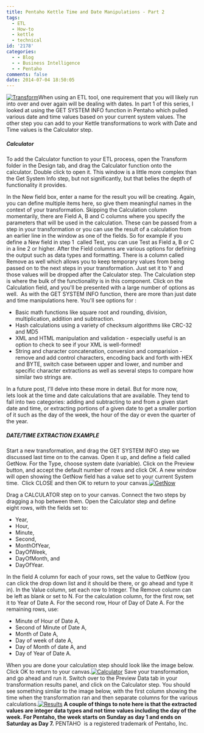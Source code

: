 ```yaml
---
title: Pentaho Kettle Time and Date Manipulations - Part 2
tags:
  - ETL
  - How-to
  - kettle
  - technical
id: '2178'
categories:
  - - Blog
  - - Business Intelligence
  - - Pentaho
comments: false
date: 2014-07-04 18:50:05
---
```


[![Transform](http://edpflager.com/wp-content/uploads/2014/07/Transform-300x127.png)](http://edpflager.com/wp-content/uploads/2014/07/Transform.png)When using an ETL tool, one requirement that you will likely run into over and over again will be dealing with dates. In part 1 of this series, I looked at using the GET SYSTEM INFO function in Pentaho which pulled various date and time values based on your current system values. The other step you can add to your Kettle transformations to work with Date and Time values is the Calculator step.

##### Calculator

To add the Calculator function to your ETL process, open the Transform folder in the Design tab, and drag the Calculator function onto the calculator. Double click to open it. This window is a little more complex than the Get System Info step, but not significantly, but that belies the depth of functionality it provides.
<!-- more -->
In the New field box, enter a name for the result you will be creating. Again, you can define multiple items here, so give them meaningful names in the context of your transformation. Skipping the Calculation column momentarily, there are Field A, B and C columns where you specify the parameters that will be used in the calculation. These can be passed from a step in your transformation or you can use the result of a calculation from an earlier line in the window as one of the fields. So for example if you define a New field in step 1  called Test, you can use Test as Field a, B or C in a line 2 or higher. After the Field columns are various options for defining the output such as data types and formatting. There is a column called Remove as well which allows you to keep temporary values from being passed on to the next steps in your transformation. Just set it to Y and those values will be dropped after the Calculator step. The Calculation step is where the bulk of the functionality is in this component. Click on the Calculation field, and you'll be presented with a large number of options as well.  As with the GET SYSTEM INFO function, there are more than just date and time manipulations here. You'll see options for :

*   Basic math functions like square root and rounding, division, multiplication, addition and subtraction.
*   Hash calculations using a variety of checksum algorithms like CRC-32 and MD5
*   XML and HTML manipulation and validation - especially useful is an option to check to see if your XML is well-formed!
*   String and character concatenation, conversion and comparision - remove and add control characters, encoding back and forth with HEX and BYTE, switch case between upper and lower, and number and specific character extractions as well as several steps to compare how similar two strings are.

In a future post, I'll delve into these more in detail. But for more now, lets look at the time and date calculations that are available. They tend to fall into two categories: adding and subtracting to and from a given start date and time, or extracting portions of a given date to get a smaller portion of it such as the day of the week, the hour of the day or even the quarter of the year.

##### DATE/TIME EXTRACTION EXAMPLE

Start a new transformation, and drag the GET SYSTEM INFO step we discussed last time on to the canvas. Open it up, and define a field called GetNow. For the Type, choose system date (variable). Click on the Preview button, and accept the default number of rows and click OK. A new window will open showing the GetNow field has a value set to your current System time.  Click CLOSE and then OK to return to your canvas.[![GetNow](http://edpflager.com/wp-content/uploads/2014/07/GetNow-300x194.png)](http://edpflager.com/wp-content/uploads/2014/07/GetNow.png)

Drag a CALCULATOR step on to your canvas. Connect the two steps by dragging a hop between them. Open the Calculator step and define eight rows, with the fields set to:

*   Year,
*   Hour,
*   Minute,
*   Second,
*   MonthOfYear,
*   DayOfWeek,
*   DayOfMonth, and
*   DayOfYear.

In the field A column for each of your rows, set the value to GetNow (you can click the drop down list and it should be there, or go ahead and type it in). In the Value column, set each row to Integer. The Remove column can be left as blank or set to N. For the calculation column, for the first row, set it to Year of Date A. For the second row, Hour of Day of Date A. For the remaining rows, use:

*   Minute of Hour of Date A,
*   Second of Minute of Date A,
*   Month of Date A,
*   Day of week of date A,
*   Day of Month of date A, and
*   Day of Year of Date A.

When you are done your calculation step should look like the image below. Click OK to return to your canvas.[![Calculator](http://edpflager.com/wp-content/uploads/2014/07/Calculator-300x143.png)](http://edpflager.com/wp-content/uploads/2014/07/Calculator.png) Save your transformation, and go ahead and run it. Switch over to the Preview Data tab in your transformation results panel, and click on the Calculator step. You should see something similar to the image below, with the first column showing the time when the transformation ran and then separate columns for the various calculations.[![Results](http://edpflager.com/wp-content/uploads/2014/07/Results-300x131.png)](http://edpflager.com/wp-content/uploads/2014/07/Results.png) **A couple of things to note here is that the extracted values are integer data types and not time values including the day of the week. For Pentaho, the week starts on Sunday as day 1 and ends on Saturday as Day 7.** PENTAHO  is a registered trademark of Pentaho, Inc.